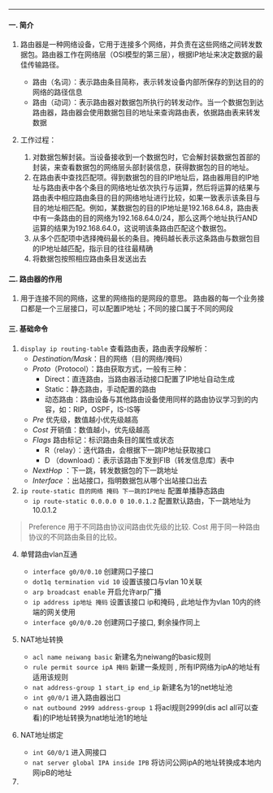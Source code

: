 
- - - 
#### 一. 简介
1. 路由器是一种网络设备，它用于连接多个网络，并负责在这些网络之间转发数据包。路由器工作在网络层（OSI模型的第三层），根据IP地址来决定数据的最佳传输路径。
	- 路由（名词）：表示路由条目简称，表示转发设备内部所保存的到达目的的网络的路径信息
	- 路由（动词）：表示路由器对数据包所执行的转发动作。当一个数据包到达路由器，路由器会使用数据包目的地址来查询路由表，依据路由表来转发数据

2. 工作过程：
	1. 对数据包解封装。当设备接收到一个数据包时，它会解封装数据包首部的封装，来查看数据包的网络层头部封装信息，获得数据包的目的地址。
	2. 在路由表中查找匹配项。得到数据包的目的IP地址后，路由器用目的IP地址与路由表中各个条目的网络地址依次执行与运算，然后将运算的结果与路由表中相应路由条目的目的网络地址进行比较，如果一致表示该条目与目的地址相匹配。例如，某数据包的目的IP地址是192.168.64.8，路由表中有一条路由的目的网络为192.168.64.0/24，那么这两个地址执行AND 运算的结果为192.168.64.0，这说明该条路由匹配这个数据包。
	3. 从多个匹配项中选择掩码最长的条目。掩码越长表示这条路由与数据包目的IP地址越匹配，指示目的往往最精确
	4. 将数据包按照相应路由条目发送出去
#### 二. 路由器的作用
1. 用于连接不同的网络，这里的网络指的是网段的意思。
路由器的每一个业务接口都是一个三层接口，可以配置IP地址；不同的接口属于不同的网段

#### 三. 基础命令
1. `display ip routing-table` 查看路由表，路由表字段解析：
	- *Destination/Mask*：目的网络（目的网络/掩码）
	- *Proto*（Protocol）：路由获取方式，一般有三种：
		- Direct：直连路由，当路由器活动接口配置了IP地址自动生成
		- Static：静态路由，手动配置的路由
		- 动态路由：路由设备与其他路由设备使用同样的路由协议学习到的内容，如：RIP，OSPF，IS-IS等
	- *Pre* 优先级，数值越小优先级越高
	- *Cost* 开销值：数值越小，优先级越高
	- *Flags* 路由标记：标识路由条目的属性或状态
		- R（relay）：迭代路由，会根据下一跳IP地址获取接口
		- D （download）：表示该路由下发到FIB（转发信息库）表中
	- *NextHop* ：下一跳，转发数据包的下一跳地址
	- *Interface* ：出站接口，指明数据包从哪个出站接口出去
2. `ip route-static 目的网络 掩码 下一跳的IP地址` 配置单播静态路由
	- `ip route-static 0.0.0.0 0 10.0.1.2` 配置默认路由，下一跳地址为10.0.1.2

>Preference 用于不同路由协议间路由优先级的比较. Cost 用于同一种路由协议的不同路由条目的比较。




4. 单臂路由vlan互通
	- `interface g0/0/0.10` 创建网口子接口
	- `dot1q termination vid 10` 设置该接口与vlan 10关联
	- `arp broadcast enable` 开启允许arp广播
	-  `ip address ip地址 掩码` 设置该接口 ip和掩码 , 此地址作为vlan 10内的终端的网关使用
	- `interface g0/0/0.20` 创建网口子接口, 剩余操作同上

5. NAT地址转换
	- `acl name neiwang basic` 新建名为neiwang的basic规则
	- `rule permit source ipA 掩码` 新建一条规则 , 所有IP网络为ipA的地址有适用该规则
	- `nat address-group 1 start_ip end_ip` 新建名为1的net地址池
	- `int g0/0/1` 进入路由器出口
	- `nat outbound 2999 address-group 1` 将acl规则2999(dis acl all可以查看)的IP地址转换为nat地址池1的地址

6. NAT地址绑定
	- `int G0/0/1` 进入网接口
	- `nat server global IPA inside IPB` 将访问公网ipA的地址转换成本地内网ipB的地址



2. 
